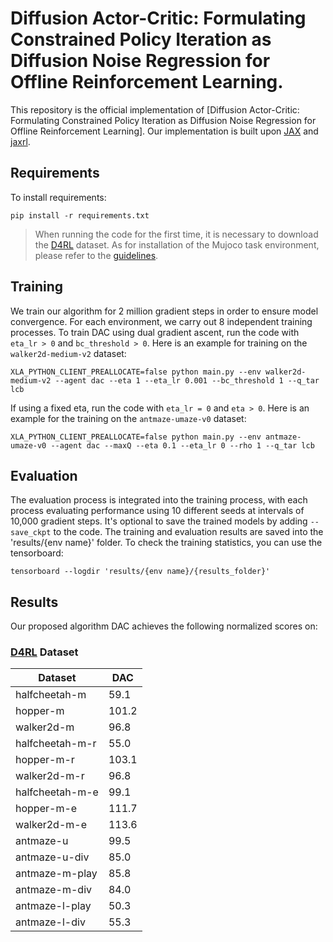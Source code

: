 # Diffusion Actor-Critic: Formulating Constrained Policy Iteration as Diffusion Noise Regression for Offline Reinforcement Learning.

This repository is the official implementation of 
[Diffusion Actor-Critic: Formulating Constrained Policy Iteration as Diffusion Noise Regression for Offline Reinforcement Learning].
Our implementation is built upon [JAX](https://github.com/ikostrikov/jaxrl) and [jaxrl](https://github.com/ikostrikov/jaxrl). 

## Requirements

To install requirements:

```setup
pip install -r requirements.txt
```

>When running the code for the first time, it is necessary to download the [D4RL](https://github.com/digital-brain-sh/d4rl) dataset.
> As for installation of the Mujoco task environment, please refer to the [guidelines](https://ivanvoid.github.io/voidlog.github.io/2022/05/27/d4rl_installation.html).


## Training
We train our algorithm for 2 million gradient steps in order to ensure model convergence. 
For each environment, we carry out 8 independent training processes.
To train DAC using dual gradient ascent, run the code with `eta_lr > 0` and `bc_threshold > 0`. 
Here is an example for training on the `walker2d-medium-v2` dataset:

```train
XLA_PYTHON_CLIENT_PREALLOCATE=false python main.py --env walker2d-medium-v2 --agent dac --eta 1 --eta_lr 0.001 --bc_threshold 1 --q_tar lcb 
```

If using a fixed eta, run the code with `eta_lr = 0` and `eta > 0`. 
Here is an example for the training on the `antmaze-umaze-v0` dataset:

```train
XLA_PYTHON_CLIENT_PREALLOCATE=false python main.py --env antmaze-umaze-v0 --agent dac --maxQ --eta 0.1 --eta_lr 0 --rho 1 --q_tar lcb
```

## Evaluation

The evaluation process is integrated into the training process, 
with each process evaluating performance using 10 different seeds at intervals of 10,000 gradient steps. It's optional 
to save the trained models by adding `--save_ckpt` to the code. The training and evaluation results are saved into the 'results/{env name}' folder.
To check the training statistics, you can use the tensorboard:
```
tensorboard --logdir 'results/{env name}/{results_folder}'
```

## Results

Our proposed algorithm DAC achieves the following normalized scores on:

### [D4RL](https://github.com/digital-brain-sh/d4rl) Dataset

| Dataset              | DAC   |
|----------------------|-------|
| halfcheetah-m        | 59.1  |
| hopper-m             | 101.2 |
| walker2d-m           | 96.8  |
| halfcheetah-m-r      | 55.0  |
| hopper-m-r           | 103.1 |
| walker2d-m-r         | 96.8  |
| halfcheetah-m-e      | 99.1  |
| hopper-m-e           | 111.7 |
| walker2d-m-e         | 113.6 |
| antmaze-u            | 99.5  |
| antmaze-u-div        | 85.0  |
| antmaze-m-play       | 85.8  |
| antmaze-m-div        | 84.0  |
| antmaze-l-play       | 50.3  |
| antmaze-l-div        | 55.3  |


